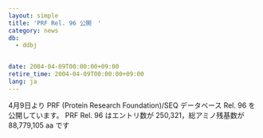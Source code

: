 ```yaml
---
layout: simple
title: 'PRF Rel. 96 公開　'
category: news
db:
  - ddbj


date: 2004-04-09T00:00:00+09:00
retire_time: 2004-04-09T00:00:00+09:00
lang: ja
---
```


4月9日より PRF (Protein Research Foundation)/SEQ データベース Rel. 96 を公開しています。 PRF Rel. 96 はエントリ数が 250,321，総アミノ残基数が 88,779,105 aa です
